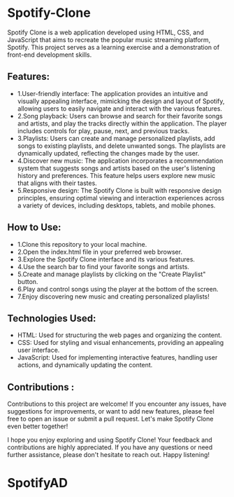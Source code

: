 # Spotify-Clone
Spotify Clone is a web application developed using HTML, CSS, and JavaScript that aims to recreate the popular music streaming platform, Spotify. This project serves as a learning exercise and a demonstration of front-end development skills.

## Features: 
- 1.User-friendly interface: The application provides an intuitive and visually appealing interface, mimicking the design and layout of Spotify, allowing users to easily navigate and interact with the various features.
- 2.Song playback: Users can browse and search for their favorite songs and artists, and play the tracks directly within the application. The player includes controls for play, pause, next, and previous tracks.
-  3.Playlists: Users can create and manage personalized playlists, add songs to existing playlists, and delete unwanted songs. The playlists are dynamically updated, reflecting the changes made by the user.
-  4.Discover new music: The application incorporates a recommendation system that suggests songs and artists based on the user's listening history and preferences. This feature helps users explore new music that aligns with their tastes.
-   5.Responsive design: The Spotify Clone is built with responsive design principles, ensuring optimal viewing and interaction experiences across a variety of devices, including desktops, tablets, and mobile phones.

## How to Use:
- 1.Clone this repository to your local machine.
- 2.Open the index.html file in your preferred web browser.
- 3.Explore the Spotify Clone interface and its various features.
- 4.Use the search bar to find your favorite songs and artists.
- 5.Create and manage playlists by clicking on the "Create Playlist" button.
- 6.Play and control songs using the player at the bottom of the screen.
- 7.Enjoy discovering new music and creating personalized playlists!

## Technologies Used:
- HTML: Used for structuring the web pages and organizing the content.
- CSS: Used for styling and visual enhancements, providing an appealing user interface.
- JavaScript: Used for implementing interactive features, handling user actions, and dynamically updating the content.

## Contributions :
Contributions to this project are welcome! If you encounter any issues, have suggestions for improvements, or want to add new features, please feel free to open an issue or submit a pull request. Let's make Spotify Clone even better together!

I hope you enjoy exploring and using Spotify Clone! Your feedback and contributions are highly appreciated. If you have any questions or need further assistance, please don't hesitate to reach out. Happy listening!
# SpotifyAD
